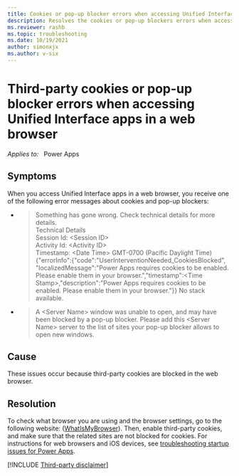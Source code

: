 ```yaml
---
title: Cookies or pop-up blocker errors when accessing Unified Interface apps
description: Resolves the cookies or pop-up blockers errors when accessing Unified Interface apps.
ms.reviewer: rashb
ms.topic: troubleshooting
ms.date: 10/19/2021
author: simonxjx
ms.author: v-six
---
```

# Third-party cookies or pop-up blocker errors when accessing Unified Interface apps in a web browser

_Applies to:_ &nbsp; Power Apps

## Symptoms

When you access Unified Interface apps in a web browser, you receive one of the following error messages about cookies and pop-up blockers:

- > Something has gone wrong. Check technical details for more details.  
  > Technical Details  
  > Session Id: \<Session ID\>  
  > Activity Id: \<Activity ID\>  
  > Timestamp: \<Date Time\> GMT-0700 (Pacific Daylight Time)  
  > {"errorInfo":{"code":"UserInterventionNeeded_CookiesBlocked", "localizedMessage":"Power Apps requires cookies to be enabled. Please enable them in your browser.","timestamp":\<Time Stamp\>,"description":"Power Apps requires cookies to be enabled. Please enable them in your browser."}}
  > No stack available.

- > A \<Server Name\> window was unable to open, and may have been blocked by a pop-up blocker. Please add this \<Server Name\> server to the list of sites your pop-up blocker allows to open new windows.

## Cause

These issues occur because third-party cookies are blocked in the web browser.

## Resolution

To check what browser you are using and the browser settings, go to the following website: ([WhatIsMyBrowser](https://www.whatismybrowser.com/)). Then, enable third-party cookies, and make sure that the related sites are not blocked for cookies. For instructions for web browsers and iOS devices, see [troubleshooting startup issues for Power Apps](/powerapps/troubleshooting-startup-issues#enable-storage-of-third-party-cookies-and-local-data-in-your-browser-or-app).

[!INCLUDE [Third-party disclaimer](../../includes/third-party-disclaimer.md)]
